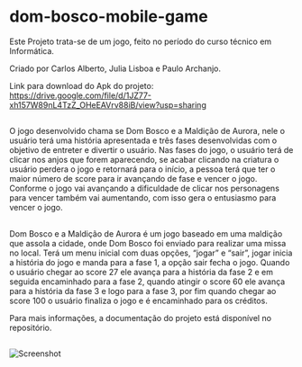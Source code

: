 # dom-bosco-mobile-game

Este Projeto trata-se de um jogo, feito no período do curso técnico em Informática.

Criado por Carlos Alberto, Julia Lisboa e Paulo Archanjo.

Link para download do Apk do projeto: https://drive.google.com/file/d/1JZ77-xh157W89nL4TzZ_OHeEAVrv88iB/view?usp=sharing

##

  O jogo desenvolvido chama se Dom Bosco e a Maldição de Aurora, nele 
o usuário terá uma história apresentada e três fases desenvolvidas com o 
objetivo de entreter e divertir o usuário. Nas fases do jogo, o usuário terá de clicar 
nos anjos que forem aparecendo, se acabar clicando na criatura o usuário 
perdera o jogo e retornará para o início, a pessoa terá que ter o maior número 
de score para ir avançando de fase e vencer o jogo.
Conforme o jogo vai avançando a dificuldade de clicar nos personagens 
para vencer também vai aumentando, com isso gera o entusiasmo para vencer 
o jogo. <br>

##

Dom Bosco e a Maldição de Aurora é um jogo baseado em uma maldição 
que assola a cidade, onde Dom Bosco foi enviado para realizar uma missa no 
local. 
Terá um menu inicial com duas opções, “jogar” e “sair”, jogar inicia a 
história do jogo e manda para a fase 1, a opção sair fecha o jogo. Quando o 
usuário chegar ao score 27 ele avança para a história da fase 2 e em seguida 
encaminhado para a fase 2, quando atingir o score 60 ele avança para a história 
da fase 3 e logo para a fase 3, por fim quando chegar ao score 100 o usuário 
finaliza o jogo e é encaminhado para os créditos.

Para mais informações, a documentação do projeto está disponível no repositório.

##

![Screenshot](Tela.png)
